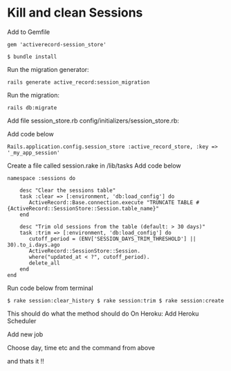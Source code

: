 # Kill and clean Sessions
Add to Gemfile
```
gem 'activerecord-session_store'
```
```
$ bundle install
```
Run the migration generator:
```
rails generate active_record:session_migration
```
Run the migration:
```
rails db:migrate
```
Add file session_store.rb
config/initializers/session_store.rb:

Add code below
```
Rails.application.config.session_store :active_record_store, :key => '_my_app_session'
```
Create a file called session.rake in /lib/tasks
Add code below
```
namespace :sessions do

    desc "Clear the sessions table"
    task :clear => [:environment, 'db:load_config'] do
       ActiveRecord::Base.connection.execute "TRUNCATE TABLE #{ActiveRecord::SessionStore::Session.table_name}"
    end
   
    desc "Trim old sessions from the table (default: > 30 days)"
    task :trim => [:environment, 'db:load_config'] do
       cutoff_period = (ENV['SESSION_DAYS_TRIM_THRESHOLD'] || 30).to_i.days.ago
       ActiveRecord::SessionStore::Session.
       where("updated_at < ?", cutoff_period).
       delete_all
    end
end
```
Run code below from terminal
```
$ rake session:clear_history $ rake session:trim $ rake session:create
```
This should do what the method should do
On Heroku:
Add Heroku Scheduler

Add new job

Choose day, time etc and the command from above

and thats it !!